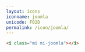 ```yaml
---
layout: icons
iconname: joomla
unicode: F02D
permalink: /icon/joomla/
---
```


``` html
<i class="mi mi-joomla"></i>
```
